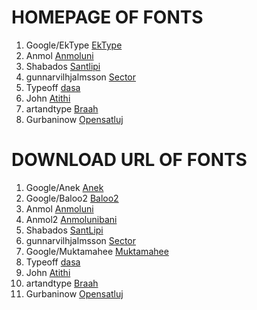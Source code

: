 #  HOMEPAGE OF FONTS

1. Google/EkType [EkType](https://ektype.in)
2. Anmol [Anmoluni](https://guca.sourceforge.net/typography/fonts/anmoluni/)
3. Shabados [Santlipi](https://github.com/shabados/SantLipi)
4. gunnarvilhjalmsson [Sector](https://github.com/gunnarvilhjalmsson/Sector)
5. Typeoff [dasa](https://github.com/typeoff/dasa)
6. John [Atithi](https://github.com/jonpinhorn/atithi)
7. artandtype [Braah](https://github.com/artandtype/Braah)
8. Gurbaninow [Opensatluj](https://github.com/gurbaninow/gurmukhi-fonts)

# DOWNLOAD URL OF FONTS

1. Google/Anek [Anek](https://github.com/EkType/Anek/releases/download/1.000/Ek-Type-Anek-Variable-1.002.zip)
2. Google/Baloo2 [Baloo2](https://github.com/EkType/Baloo2/releases/download/1.640/Baloo2_1.640.zip)
3. Anmol [Anmoluni](http://prdownloads.sourceforge.net/guca/anmoluni.1.40.zip?download)
4. Anmol2  [Anmolunibani](http://prdownloads.sourceforge.net/guca/anmolunibani.1.40.zip?download)
5. Shabados [SantLipi](https://github.com/shabados/SantLipi/releases/download/v0.22.0/SantLipi-v0.022.zip)
6. gunnarvilhjalmsson [Sector](https://github.com/gunnarvilhjalmsson/Sector/archive/fa2bb62/Sector-fa2bb62.tar.gz)
7. Google/Muktamahee [Muktamahee](https://github.com/EkType/Mukta/releases/download/2.538/Mukta.Font.Family.2.538.zip)
8. Typeoff [dasa](https://github.com/typeoff/dasa/archive/de1c323/dasa-de1c323.tar.gz)
9. John [Atithi](https://github.com/jonpinhorn/atithi/archive/86c473f/atithi-86c473f.tar.gz)
10. artandtype [Braah](https://github.com/artandtype/Braah/archive/2b7ba2e/Braah-2b7ba2e.tar.gz)
11. Gurbaninow [Opensatluj](https://github.com/gurbaninow/gurmukhi-fonts/archive/refs/tags/2.5.2.zip)
